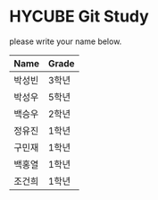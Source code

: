 # HYCUBE Git Study

please write your name below.

|Name|Grade|
|---------|------------|
|박성빈|3학년|
|박성우|5학년|
|백승우|2학년|
|정유진|1학년|
|구민재|1학년|
|백홍열|1학년|
|조건희|1학년|

